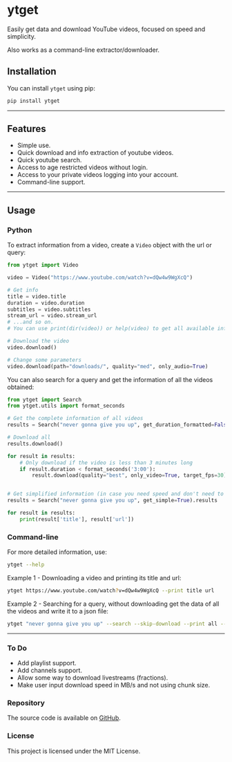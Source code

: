 # ytget

Easily get data and download YouTube videos, focused on speed and simplicity.

Also works as a command-line extractor/downloader.

## Installation

You can install `ytget` using pip:

```bash
pip install ytget
```
---
## Features

- Simple use.
- Quick download and info extraction of youtube videos.
- Quick youtube search.
- Access to age restricted videos without login.
- Access to your private videos logging into your account.
- Command-line support.
---
## Usage

### Python

To extract information from a video, create a `Video` object with the url or query:
```python
from ytget import Video

video = Video("https://www.youtube.com/watch?v=dQw4w9WgXcQ")

# Get info
title = video.title
duration = video.duration
subtitles = video.subtitles
stream_url = video.stream_url
# ...and so on. 
# You can use print(dir(video)) or help(video) to get all available info and parameters.

# Download the video
video.download()

# Change some parameters
video.download(path="downloads/", quality="med", only_audio=True)
```

You can also search for a query and get the information of all the videos obtained:
```python
from ytget import Search
from ytget.utils import format_seconds

# Get the complete information of all videos
results = Search("never gonna give you up", get_duration_formatted=False).results

# Download all
results.download()

for result in results:
    # Only download if the video is less than 3 minutes long
    if result.duration < format_seconds('3:00'):
        result.download(quality="best", only_video=True, target_fps=30)


# Get simplified information (in case you need speed and don't need to download)
results = Search("never gonna give you up", get_simple=True).results

for result in results:
    print(result['title'], result['url'])
```

### Command-line
For more detailed information, use:
```bash
ytget --help
```

Example 1 - Downloading a video and printing its title and url:
```bash
ytget https://www.youtube.com/watch?v=dQw4w9WgXcQ --print title url
```

Example 2 - Searching for a query, without downloading get the data of all the videos and write it to a json file:
```bash
ytget "never gonna give you up" --search --skip-download --print all --write-to-json
```
---
### To Do
- Add playlist support.
- Add channels support.
- Allow some way to download livestreams (fractions).
- Make user input download speed in MB/s and not using chunk size.

### Repository

The source code is available on [GitHub](https://github.com/Coskon/ytget).

### License

This project is licensed under the MIT License.